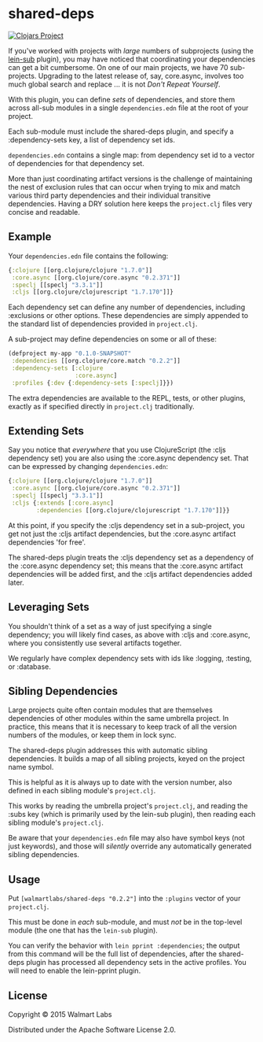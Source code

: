 # shared-deps

[![Clojars Project](http://clojars.org/walmartlabs/shared-deps/latest-version.svg)](http://clojars.org/walmartlabs/shared-deps)

If you've worked with projects with *large* numbers of subprojects
(using the [lein-sub](https://github.com/kumarshantanu/lein-sub) plugin),
you may have noticed that coordinating your dependencies can get a bit
cumbersome.  On one of our main projects, we have 70 sub-projects.
Upgrading to the latest release of, say, core.async, involves too
much global search and replace ... it is not *Don't Repeat Yourself*.

With this plugin, you can define *sets* of dependencies,
and store them across all-sub modules in a single `dependencies.edn` file
at the root of your project.

Each sub-module must include the shared-deps plugin, and specify
a :dependency-sets key, a list of dependency set ids.

`dependencies.edn` contains a single map: from dependency set id
to a vector of dependencies for that dependency set.

More than just coordinating artifact versions
is the challenge of maintaining the nest of exclusion rules
that can occur when trying to mix and match various third party
dependencies and their individual transitive dependencies.
Having a DRY solution here keeps the `project.clj` files very concise
and readable.

## Example

Your `dependencies.edn` file contains the following:

```clojure
{:clojure [[org.clojure/clojure "1.7.0"]]
 :core.async [[org.clojure/core.async "0.2.371"]]
 :speclj [[speclj "3.3.1"]]
 :cljs [[org.clojure/clojurescript "1.7.170"]]}
```

Each dependency set can define any number of dependencies, including
:exclusions or other options. These dependencies are simply
appended to the standard list of dependencies provided
in `project.clj`.
 
A sub-project may define dependencies on some or all of these:
 
 ```clojure
(defproject my-app "0.1.0-SNAPSHOT"
  :dependencies [[org.clojure/core.match "0.2.2"]]
  :dependency-sets [:clojure
                    :core.async]
  :profiles {:dev {:dependency-sets [:speclj]}})                   
```

The extra dependencies are available to the REPL, tests, or other plugins, exactly
as if specified directly in `project.clj` traditionally.

## Extending Sets

Say you notice that *everywhere* that you use ClojureScript (the :cljs dependency set)
you are also using the :core.async dependency set.  That can be expressed
by changing `dependencies.edn`:

```clojure
{:clojure [[org.clojure/clojure "1.7.0"]]
 :core.async [[org.clojure/core.async "0.2.371"]]
 :speclj [[speclj "3.3.1"]]
 :cljs {:extends [:core.async]
        :dependencies [[org.clojure/clojurescript "1.7.170"]]}}
```

At this point, if you specify the :cljs dependency set in a sub-project, 
you get not just the :cljs artifact dependencies, but the :core.async
artifact dependencies 'for free'. 

The shared-deps plugin
treats the :cljs dependency set as a dependency of the :core.async dependency set; this means that
the :core.async artifact dependencies will be added first, and 
the :cljs artifact dependencies added later.

## Leveraging Sets

You shouldn't think of a set as a way of just specifying a single dependency;
you will likely find cases, as above with :cljs and :core.async, where you
consistently use several artifacts together. 

We regularly have complex dependency sets with ids like :logging, :testing,
or :database.

## Sibling Dependencies

Large projects quite often contain modules that are themselves dependencies 
of other modules within the same umbrella project. In practice, this means that
it is necessary to keep track of all the version numbers of the modules,
or keep them in lock sync.

The shared-deps plugin addresses this with automatic sibling dependencies.
It  builds a map of all sibling projects, keyed on the project name symbol.

This is helpful as it is always up to date with the version number, also defined
in each sibling module's `project.clj`.

This works by reading the umbrella project's `project.clj`, and reading the
:subs key (which is primarily used by the lein-sub plugin), then reading
each sibling module's `project.clj`.

Be aware that your `dependencies.edn` file may also have symbol keys (not
just keywords), and
those will _silently_ override any automatically generated sibling dependencies.

## Usage

Put `[walmartlabs/shared-deps "0.2.2"]` into the `:plugins` vector of your `project.clj`.

This must be done in *each* sub-module, and must *not* be in the top-level module
(the one that has the `lein-sub` plugin).

You can verify the behavior with  `lein pprint :dependencies`; the output from
this command will be the full list of dependencies, after the shared-deps plugin
has processed all dependency sets in the active profiles.  You will need
to enable the lein-pprint plugin.

## License

Copyright © 2015 Walmart Labs

Distributed under the Apache Software License 2.0.
